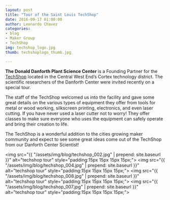 ```yaml
---
layout: post
title: "Tour of the Saint Louis TechShop"
date: 2016-09-17 01:00:00
author: Leonardo Chavez
categories:
- blog
- Maker Group
- TechShop
img: techshop_logo.jpg
thumb: techshoplogo_thumb.jpg

---
```


<b>The Donald Danforth Plant Science Center</b> is a Founding Partner for 
the <a href="http://www.techshop.ws/STL.html" target="_blank">TechShop</a> 
located in the Central West End’s Cortex technology district. The scientific 
researchers of the Danforth Center were invited recently on a special tour.<!--more-->

The staff of the TechShop welcomed us into the facility and gave some great details on 
the various types of equipment they offer from tools for metal or wood working, 
silkscreen printing, electronics, and even laser cutting. If you have never used a laser 
cutter not to worry! They offer classes to make sure everyone who uses the equipment can 
safely operate and bring their creation to life.

The TechShop is a wonderful addition to the cities growing maker community and expect to 
see some great ideas come out of the TechShop from our Danforth Center Scientist!

<img src="{{ "/assets/img/blog/techshop_002.jpg" | prepend: site.baseurl }}" alt="techshop tour" style="padding:15px 15px 15px 15px;">
<img src="{{ "/assets/img/blog/techshop_004.jpg" | prepend: site.baseurl }}" alt="techshop tour" style="padding:15px 15px 15px 15px;">
<img src="{{ "/assets/img/blog/techshop_008.jpg" | prepend: site.baseurl }}" alt="techshop tour" style="padding:15px 15px 15px 15px;">
<img src="{{ "/assets/img/blog/techshop_007.jpg" | prepend: site.baseurl }}" alt="techshop tour" style="padding:15px 15px 15px 15px;">